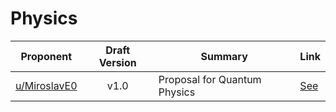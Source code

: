 # Physics

| Proponent                                           | Draft Version | Summary                      | Link                                                                                           |
| --------------------------------------------------- | :-----------: | ---------------------------- | ---------------------------------------------------------------------------------------------- |
| [u/MiroslavE0](https://www.reddit.com/u/MiroslavE0) |     v1.0      | Proposal for Quantum Physics | [See](https://www.reddit.com/r/EncapsulatedLanguage/comments/i3nvk8/quantum_physics_proposal/) |

